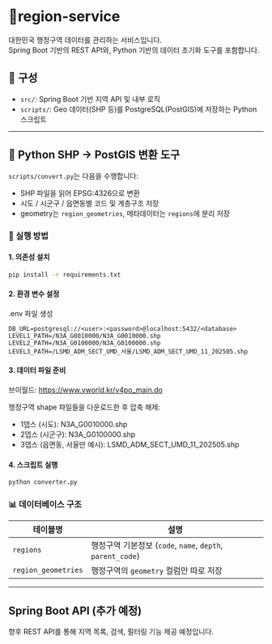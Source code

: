 # 📍region-service

대한민국 행정구역 데이터를 관리하는 서비스입니다.  
Spring Boot 기반의 REST API와, Python 기반의 데이터 초기화 도구를 포함합니다.

## 🧩 구성

- `src/`: Spring Boot 기반 지역 API 및 내부 로직
- `scripts/`: Geo 데이터(SHP 등)를 PostgreSQL(PostGIS)에 저장하는 Python 스크립트

---

## 🐍 Python SHP → PostGIS 변환 도구

`scripts/convert.py`는 다음을 수행합니다:
- SHP 파일을 읽어 EPSG:4326으로 변환
- 시도 / 시군구 / 읍면동별 코드 및 계층구조 저장
- geometry는 `region_geometries`, 메타데이터는 `regions`에 분리 저장


### 🔧 실행 방법
#### 1. 의존성 설치

```bash
pip install -r requirements.txt

```
#### 2. 환경 변수 설정

.env 파일 생성
```
DB_URL=postgresql://<user>:<password>@localhost:5432/<database>
LEVEL1_PATH=/N3A_G0010000/N3A_G0010000.shp
LEVEL2_PATH=/N3A_G0100000/N3A_G0100000.shp
LEVEL3_PATH=/LSMD_ADM_SECT_UMD_서울/LSMD_ADM_SECT_UMD_11_202505.shp
```

#### 3. 데이터 파일 준비

브이월드: https://www.vworld.kr/v4po_main.do

행정구역 shape 파일들을 다운로드한 후 압축 해제:
- 1뎁스 (시도): N3A_G0010000.shp
- 2뎁스 (시군구): N3A_G0100000.shp
- 3뎁스 (읍면동, 서울만 예시): LSMD_ADM_SECT_UMD_11_202505.shp

#### 4. 스크립트 실행
```bash
python converter.py
```

### 📊 데이터베이스 구조
| 테이블명           | 설명                                                    |
|--------------------|---------------------------------------------------------|
| `regions`          | 행정구역 기본정보 (`code`, `name`, `depth`, `parent_code`) |
| `region_geometries`| 행정구역의 `geometry` 컬럼만 따로 저장                  |

--- 

## Spring Boot API (추가 예정)
향후 REST API를 통해 지역 목록, 검색, 필터링 기능 제공 예정입니다.